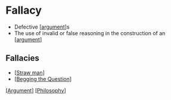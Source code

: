 # Fallacy

- Defective [[argument]]s
- The use of invalid or false reasoning in the construction of an [[argument]]

## Fallacies

- [[Straw man]]
- [[Begging the Question]]

[[Argument]] [[Philosophy]]

[//begin]: # "Autogenerated link references for markdown compatibility"
[argument]: argument "Arguments"
[argument]: argument "Arguments"
[Straw man]: straw-man "Straw Man"
[Begging the Question]: begging-the-question "Begging the Question"
[Argument]: argument "Arguments"
[Philosophy]: philosophy "Philosophy"
[//end]: # "Autogenerated link references"